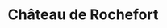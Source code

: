 ---
guid: "f23af292f6f0"
title: "Château de Rochefort"
latlng: "47.714991, 4.260459"
youtubeId: "5qlhiW99yKA" 
---